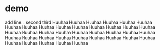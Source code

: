 # demo
add line...
second
third
Huuhaa
Huuhaa
Huuhaa
Huuhaa
Huuhaa
Huuhaa
Huuhaa
Huuhaa
Huuhaa
Huuhaa
Huuhaa
Huuhaa
Huuhaa
Huuhaa
Huuhaa
Huuhaa
Huuhaa
Huuhaa
Huuhaa
Huuhaa
Huuhaa
Huuhaa
Huuhaa
Huuhaa
Huuhaa
Huuhaa
Huuhaa
Huuhaa
Huuhaa
Huuhaa
Huuhaa
Huuhaa
Huuhaa
Huuhaa
Huuhaa
Huuhaa
Huuhaa
Huuhaa
